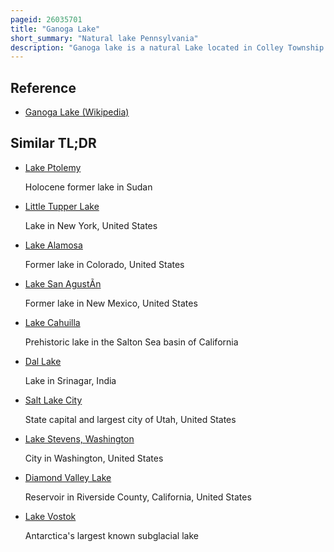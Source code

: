 ```yaml
---
pageid: 26035701
title: "Ganoga Lake"
short_summary: "Natural lake Pennsylvania"
description: "Ganoga lake is a natural Lake located in Colley Township in southeastern sullivan County Pennsylvania. Known for most of the 19th Century as Robinson Lake and long Pond the Lake was purchased by the Ricketts Family in the early 1850s and became Part of R. Bruce Ricketts' extensive Holdings in the Area after the American Civil War. The Lake is one of the highest in Pennsylvania, which led Ricketts to name it Highland Lake by 1874 and rename it Ganoga Lake in 1881 ; Pennsylvania Senator Charles R. Buckalew suggested the Name Ganoga from the Seneca Word for Water on a Mountain."
---
```


## Reference

- [Ganoga Lake (Wikipedia)](https://en.wikipedia.org/?curid=26035701)

## Similar TL;DR

- [Lake Ptolemy](/tldr/en/lake-ptolemy)

  Holocene former lake in Sudan

- [Little Tupper Lake](/tldr/en/little-tupper-lake)

  Lake in New York, United States

- [Lake Alamosa](/tldr/en/lake-alamosa)

  Former lake in Colorado, United States

- [Lake San AgustÃ­n](/tldr/en/lake-san-agustin)

  Former lake in New Mexico, United States

- [Lake Cahuilla](/tldr/en/lake-cahuilla)

  Prehistoric lake in the Salton Sea basin of California

- [Dal Lake](/tldr/en/dal-lake)

  Lake in Srinagar, India

- [Salt Lake City](/tldr/en/salt-lake-city)

  State capital and largest city of Utah, United States

- [Lake Stevens, Washington](/tldr/en/lake-stevens-washington)

  City in Washington, United States

- [Diamond Valley Lake](/tldr/en/diamond-valley-lake)

  Reservoir in Riverside County, California, United States

- [Lake Vostok](/tldr/en/lake-vostok)

  Antarctica's largest known subglacial lake
